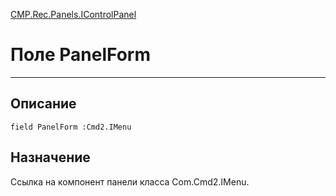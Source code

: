 ﻿---
Link: CMP.Rec.Panels.IControlPanel.@PanelForm
---

<!---  Навигация
[Имя проекта](#) :
-->
[CMP.Rec.Panels.IControlPanel](Default)

# Поле PanelForm
---

## Описание

    field PanelForm :Cmd2.IMenu

<!--
## Аргументы{#Args}

### Аргумент1

Описание аргумента 1
-->

## Назначение

Ссылка на компонент панели класса Com.Cmd2.IMenu.

<!--
## Пример

    PanelForm...
-->

